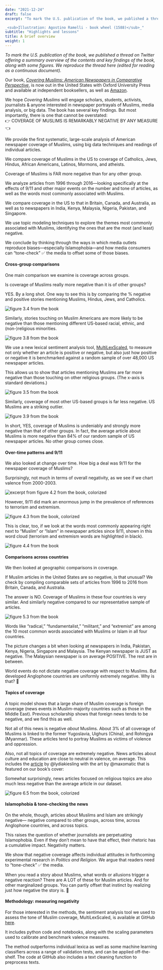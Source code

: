 ```yaml
---
date: "2021-12-24"
draft: false
excerpt: "To mark the U.S. publication of the book, we published a thread on Twitter offering a summary overview of the contents and key findings of the book, along with some figures. We reproduce the thread here (edited for reading as a continuous document).\n\n

_<sub>Illustration: Agostino Ramelli - book wheel (1588)</sub>_"
subtitle: "Highlights and lessons"
title: A brief overview
weight: 1
---
```


_To mark the U.S. publication of the book, we published a thread on Twitter offering a summary overview of the contents and key findings of the book, along with some figures. We reproduce the thread here (edited for reading as a continuous document)._


Our book, [_Covering Muslims: American Newspapers in Comparative Perspective_](https://global.oup.com/academic/product/covering-muslims-9780197611722?cc=us&lang=en&), is now out in the United States with Oxford University Press and available at independent booksellers, as well as [Amazon](amzn.to/3yvt3By).

We hope _Covering Muslims_ will engage scholars, students, activists, journalists & anyone interested in newspaper portrayals of Muslims, media analysis, or big data. The book has several key findings. But most importantly, there is one that cannot be overstated: <br>
👉 COVERAGE OF MUSLIMS IS REMARKABLY NEGATIVE BY ANY MEASURE 👈

We provide the first systematic, large-scale analysis of American newspaper coverage of Muslims, using big data techniques and readings of individual articles. 

We compare coverage of Muslims in the US to coverage of Catholics, Jews, Hindus, African Americans, Latinos, Mormons, and atheists. 

Coverage of Muslims is FAR more negative than for any other group.

We analyze articles from 1996 through 2016—looking specifically at the effects of 9/11 and other major events on the number and tone of articles, as well as the words most commonly associated with Muslims.

We compare coverage in the US to that in Britain, Canada, and Australia, as well as to newspapers in India, Kenya, Malaysia, Nigeria, Pakistan, and Singapore.

We use topic modeling techniques to explore the themes most commonly associated with Muslims, identifying the ones that are the most (and least) negative.

We conclude by thinking through the ways in which media outlets reproduce biases—especially Islamophobia—and how media consumers can “tone-check” ✅ the media to offset some of those biases.

#### Cross-group comparisons

One main comparison we examine is coverage across groups. 

Is coverage of Muslims really more negative than it is of other groups?

YES. By a long shot. One way to see this is by comparing the % negative and positive stories mentioning Muslims, Hindus, Jews, and Catholics.

![figure 3.4 from the book](fig3.4.jpg)

Similarly, stories touching on Muslim Americans are more likely to be negative than those mentioning different US-based racial, ethnic, and (non-)religious minorities.

![figure 3.8 from the book](fig3.8.jpg)

We use a new lexical sentiment analysis tool, [MultiLexScaled](https://github.com/amaurits/MultiLexScaled), to measure not only whether an article is positive or negative, but also just how positive or negative it is benchmarked against a random sample of over 48,000 US newspaper articles.

This allows us to show that articles mentioning Muslims are far more negative than those touching on other religious groups. (The x-axis is standard deviations.)

![figure 3.5 from the book](fig3.5.jpg)

Similarly, coverage of most other US-based groups is far less negative. US Muslims are a striking outlier. 

![figure 3.9 from the book](fig3.9.jpg)

In short, YES, coverage of Muslims is undeniably and strongly more negative than that of other groups. 
In fact, the average article about Muslims is more negative than 84% of our random sample of US newspaper articles. No other group comes close.

#### Over-time patterns and 9/11

We also looked at change over time. How big a deal was 9/11 for the newspaper coverage of Muslims?

Surprisingly, not much in terms of overall negativity, as we see if we chart valence from 2000-2003.

![excerpt from figure 4.2 from the book, colorized](fig4.2a.jpg)

However, 9/11 did mark an enormous jump in the prevalence of references to terrorism and extremism.

![figure 4.3 from the book, colorized](fig4.3b.jpg)

This is clear, too, if we look at the words most commonly appearing right next to “Muslim” or “Islam” in newspaper articles since 9/11, shown in this word cloud (terrorism and extremism words are highlighted in black).

![figure 4.4 from the book](fig4.4.jpg)

#### Comparisons across countries

We then looked at geographic comparisons in coverage.

If Muslim articles in the United States are so negative, is that unusual? We check by compiling comparable sets of articles from 1996 to 2016 from Britain, Canada, and Australia. 

The answer is NO. Coverage of Muslims in these four countries is very similar. And similarly negative compared to our representative sample of articles. 

![figure 5.3 from the book](fig5.3.png)

Words like “radical,” “fundamentalist,” “militant,” and “extremist” are among the 10 most common words associated with Muslims or Islam in all four countries.

The picture changes a bit when looking at newspapers in India, Pakistan, Kenya, Nigeria, Singapore and Malaysia. The Kenyan newspaper is JUST as negative. The Malaysian newspaper is on average POSITIVE. The rest are in between.

World events do not dictate negative coverage with respect to Muslims. But developed Anglophone countries are uniformly extremely negative. Why is that? 🤔

#### Topics of coverage

A topic model shows that a large share of Muslim coverage is foreign coverage (news events in Muslim-majority countries such as those in the Middle East). Previous scholarship shows that foreign news tends to be negative, and we find this as well.

Not all of this news is negative _about_ Muslims. About 3% of all coverage of Muslims is linked to the former Yugoslavia, Uighurs (China), and Rohingya (Myanmar). These articles tend to portray Muslims as victims of violence and oppression.

Also, not all topics of coverage are extremely negative. News articles about culture and education are close to neutral in valence, on average. This includes the [article](https://www.nytimes.com/2016/10/09/magazine/letter-of-recommendation-the-life-of-marshall-hodgson.html) by @lydiakiesling with the art by @maxomatic that is featured on our book’s cover:   

Somewhat surprisingly, news articles focused on religious topics are also much less negative than the average article in our dataset.

![figure 6.5 from the book, colorized](fig6.5a.jpg)

#### Islamophobia & tone-checking the news

On the whole, though, articles about Muslims and Islam are strikingly negative— negative compared to other groups, across time, across Anglophone countries, and across topics.

This raises the question of whether journalists are perpetuating Islamophobia. Even if they don’t mean to have that effect, their rhetoric has a cumulative impact. Negativity matters. 

We show that negative coverage affects individual attitudes in forthcoming experimental research in _Politics and Religion_. We argue that readers need to “tone-check” ✅ the media. 

When you read a story about Muslims, what words or allusions trigger a negative reaction? There are A LOT of these for Muslim articles. And for other marginalized groups. You can partly offset that instinct by realizing just how negative the story is. 🧐

#### Methodology: measuring negativity

For those interested in the methods, the sentiment analysis tool we used to assess the tone of Muslim coverage, MultiLexScaled, is available at GitHub [here](https://github.com/amaurits/MultiLexScaled).

It includes python code and notebooks, along with the scaling parameters used to calibrate and benchmark valence measures.

The method outperforms individual lexica as well as some machine learning classifiers across a range of validation tests, and can be applied off-the-shelf. The code at GitHub also includes a text cleaning function to preprocess texts.
